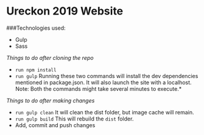 # Ureckon 2019 Website

###Technologies used:
  - Gulp
  - Sass

*Things to do after cloning the repo*
 - `run npm install`
 - `run gulp`
Running these two commands will install the dev dependencies mentioned in package.json. It will also launch the site with a localhost.
Note: Both the commands might take several minutes to execute.*

*Things to do after making changes*
  - `run gulp clean`
  It will clean the dist folder, but image cache will remain.
  - `run gulp build`
  This will rebuild the `dist` folder.
  - Add, commit and push changes
